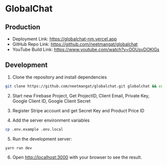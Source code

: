 # GlobalChat

## Production

- Deployment Link: https://globalchat-nm.vercel.app
- GitHub Repo Link: https://github.com/neetmangat/globalchat
- YouTube Build Link: https://www.youtube.com/watch?v=OOUsvDOKlGs

## Development

1. Clone the repository and install dependencies

```bash
git clone https://github.com/neetmangat/globalchat.git globalchat && cd globalchat && npm install
```

2. Start new Firebase Project, Get ProjectID, Client Email, Private Key, Google Client ID, Google Client Secret

3. Register Stripe account and get Secret Key and Product Price ID

4. Add the server environment variables

```bash
cp .env.example .env.local
```

5. Run the development server:

```bash
yarn run dev
```

6. Open [http://localhost:3000](http://localhost:3000) with your browser to see the result.

